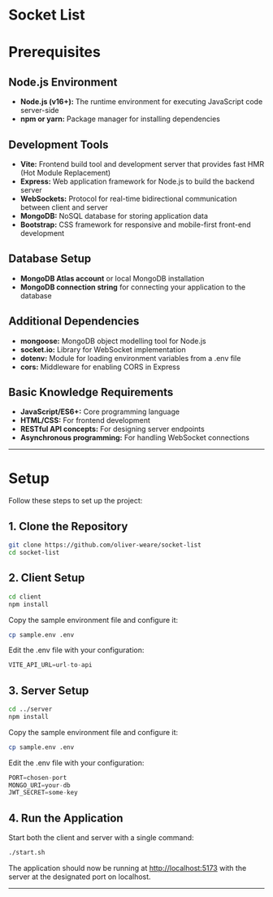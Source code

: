 # Socket List

# Prerequisites

## Node.js Environment

- **Node.js (v16+):** The runtime environment for executing JavaScript code server-side
- **npm or yarn:** Package manager for installing dependencies

## Development Tools

- **Vite:** Frontend build tool and development server that provides fast HMR (Hot Module Replacement)
- **Express:** Web application framework for Node.js to build the backend server
- **WebSockets:** Protocol for real-time bidirectional communication between client and server
- **MongoDB:** NoSQL database for storing application data
- **Bootstrap:** CSS framework for responsive and mobile-first front-end development

## Database Setup

- **MongoDB Atlas account** or local MongoDB installation
- **MongoDB connection string** for connecting your application to the database

## Additional Dependencies

- **mongoose:** MongoDB object modelling tool for Node.js
- **socket.io:** Library for WebSocket implementation
- **dotenv:** Module for loading environment variables from a .env file
- **cors:** Middleware for enabling CORS in Express

## Basic Knowledge Requirements

- **JavaScript/ES6+:** Core programming language
- **HTML/CSS:** For frontend development
- **RESTful API concepts:** For designing server endpoints
- **Asynchronous programming:** For handling WebSocket connections

---

# Setup

Follow these steps to set up the project:

## 1. Clone the Repository

```bash
git clone https://github.com/oliver-weare/socket-list
cd socket-list
```

## 2. Client Setup

```bash
cd client
npm install
```

Copy the sample environment file and configure it:

```bash
cp sample.env .env
```

Edit the .env file with your configuration:

```jsx
VITE_API_URL=url-to-api
```

## 3. Server Setup

```bash
cd ../server
npm install
```

Copy the sample environment file and configure it:

```bash
cp sample.env .env
```

Edit the .env file with your configuration:

```jsx
PORT=chosen-port
MONGO_URI=your-db
JWT_SECRET=some-key
```

## 4. Run the Application

Start both the client and server with a single command:

```bash
./start.sh
```

The application should now be running at [http://localhost:5173](http://localhost:5173) with the server at the designated port on localhost.

---